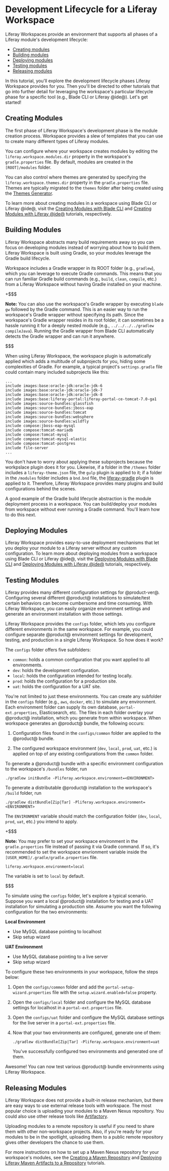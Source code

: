 # Development Lifecycle for a Liferay Workspace

Liferay Workspaces provide an environment that supports all phases of a Liferay
module's development lifecycle:

- [Creating modules](/develop/tutorials/-/knowledge_base/7-0/development-lifecycle-for-liferay-workspaces#creating-modules)
- [Building modules](/develop/tutorials/-/knowledge_base/7-0/development-lifecycle-for-liferay-workspaces#building-modules)
- [Deploying modules](/develop/tutorials/-/knowledge_base/7-0/development-lifecycle-for-liferay-workspaces#deploying-modules)
- [Testing modules](/develop/tutorials/-/knowledge_base/7-0/development-lifecycle-for-liferay-workspaces#testing-modules)
- [Releasing modules](/develop/tutorials/-/knowledge_base/7-0/development-lifecycle-for-liferay-workspaces#releasing-modules)

In this tutorial, you'll explore the development lifecycle phases Liferay
Workspace provides for you. Then you'll be directed to other tutorials that go
into further detail for leveraging the workspace's particular lifecycle phase
for a specific tool (e.g., Blade CLI or Liferay @ide@). Let's get started!

## Creating Modules

The first phase of Liferay Workspace's development phase is the module creation
process. Workspace provides a slew of templates that you can use to create many
different types of Liferay modules.

You can configure where your workspace creates modules by editing the
`liferay.workspace.modules.dir` property in the workspace's `gradle.properties`
file. By default, modules are created in the `[ROOT]/modules` folder.

You can also control where themes are generated by specifying the
`liferay.workspace.themes.dir` property in the `gradle.properties` file. Themes
are typically migrated to the `themes` folder after being created using the
[Themes Generator](/develop/tutorials/-/knowledge_base/7-0/themes-generator).

To learn more about creating modules in a workspace using Blade CLI or Liferay
@ide@, visit the
[Creating Modules with Blade CLI](/develop/tutorials/-/knowledge_base/7-0/creating-modules-with-blade-cli)
and
[Creating Modules with Liferay @ide@](/develop/tutorials/-/knowledge_base/7-0/creating-modules-with-liferay-ide)
tutorials, respectively.

## Building Modules

Liferay Workspace abstracts many build requirements away so you can focus on
developing modules instead of worrying about how to build them. Liferay
Workspace is built using Gradle, so your modules leverage the Gradle build
lifecycle.

Workspace includes a Gradle wrapper in its ROOT folder (e.g., `gradlew`), which
you can leverage to execute Gradle commands. This means that you can run
familiar Gradle build commands (e.g., `build`, `clean`, `compile`, etc.) from a
Liferay Workspace without having Gradle installed on your machine.

+$$$

**Note:** You can also use the workspace's Gradle wrapper by executing `blade
gw` followed by the Gradle command. This is an easier way to run the workspace's
Gradle wrapper without specifying its path. Since the workspace's Gradle wrapper
resides in its root folder, it can sometimes be a hassle running it for a deeply
nested module (e.g., `../../../../gradlew compileJava`). Running the Gradle
wrapper from Blade CLI automatically detects the Gradle wrapper and can run it
anywhere.

$$$

When using Liferay Workspace, the workspace plugin is automatically applied
which adds a multitude of subprojects for you, hiding some complexities of
Gradle. For example, a typical project's `settings.gradle` file could contain
many included subprojects like this:

    ...
    include images:base:oracle-jdk:oracle-jdk-6
    include images:base:oracle-jdk:oracle-jdk-7
    include images:base:oracle-jdk:oracle-jdk-8
    include images:base:liferay-portal:liferay-portal-ce-tomcat-7.0-ga1
    include images:source-bundles:glassfish
    include images:source-bundles:jboss-eap
    include images:source-bundles:tomcat
    include images:source-bundles:websphere
    include images:source-bundles:wildfly
    include compose:jboss-eap-mysql
    include compose:tomcat-mariadb
    include compose:tomcat-mysql
    include compose:tomcat-mysql-elastic
    include compose:tomcat-postgres
    include file-server
    ...

You don't have to worry about applying these subprojects because the workpslace
plugin does it for you. Likewise, if a folder in the `/themes` folder includes a
`liferay-theme.json` file, the `gulp` plugin is applied to it; if a folder in
the `/modules` folder includes a `bnd.bnd` file, the
[liferay-gradle](/develop/tutorials/-/knowledge_base/7-0/liferay-sample-modules)
plugin is applied to it. Therefore, Liferay Workspace provides many plugins and
build configurations behind the scenes.

A good example of the Gradle build lifecycle abstraction is the module
deployment process in a workspace. You can build/deploy your modules from
workspace without ever running a Gradle command. You'll learn how to do this
next.

## Deploying Modules

Liferay Workspace provides easy-to-use deployment mechanisms that let you deploy
your module to a Liferay server without any custom configuration. To learn more
about deploying modules from a workspace using Blade CLI or Liferay @ide@, visit
the
[Deploying Modules with Blade CLI](/develop/tutorials/-/knowledge_base/7-0/deploying-modules-with-blade-cli)
and
[Deploying Modules with Liferay @ide@](/develop/tutorials/-/knowledge_base/7-0/deploying-modules-with-liferay-ide)
tutorials, respectively.

## Testing Modules

Liferay provides many different configuration settings for @product-ver@.
Configuring several different @product@ installations to simulate/test certain
behaviors can become cumbersome and time consuming. With Liferay Workspace, you
can easily organize environment settings and generate an environment
installation with those settings.

Liferay Workspace provides the `configs` folder, which lets you configure
different environments in the same workspace. For example, you could configure
separate @product@ environment settings for development, testing, and production
in a single Liferay Workspace. So how does it work?

The `configs` folder offers five subfolders:

- `common`: holds a common configuration that you want applied to all
  environments.
- `dev`: holds the development configuration.
- `local`: holds the configuration intended for testing locally.
- `prod`: holds the configuration for a production site.
- `uat`: holds the configuration for a UAT site.

You're not limited to just these environments. You can create any subfolder in
the `configs` folder (e.g., `aws`, `docker`, etc.) to simulate any environment.
Each environment folder can supply its own database, `portal-ext.properties`,
Elasticsearch, etc. The files in each folder overlay your @product@
installation, which you generate from within workspace. When workspace generates
an @product@ bundle, the following occurs:

1.  Configuration files found in the `configs/common` folder are applied to the
    @product@ bundle.

2.  The configured workspace environment (`dev`, `local`, `prod`, `uat`, etc.)
    is applied on top of any existing configurations from the `common` folder.

To generate a @product@ bundle with a specific environment configuration to the
workspace's `/bundles` folder, run

    ./gradlew initBundle -Pliferay.workspace.environment=<ENVIRONMENT>

To generate a distributable @product@ installation to the workspace's `/build`
folder, run

    ./gradlew distBundle[Zip|Tar] -Pliferay.workspace.environment=<ENVIRONMENT>

The `ENVIRONMENT` variable should match the configuration folder (`dev`,
`local`, `prod`, `uat`, etc.) you intend to apply.

+$$$

**Note:** You may prefer to set your workspace environment in the
`gradle.properties` file instead of passing it via Gradle command. If so, it's
recommended to set the workspace envrionment variable inside the
`[USER_HOME]/.gradle/gradle.properties` file.

    liferay.workspace.environment=local

The variable is set to `local` by default.

$$$

To simulate using the `configs` folder, let's explore a typical scenario.
Suppose you want a local @product@ installation for testing and a UAT
installation for simulating a production site. Assume you want the following
configuration for the two environments:

**Local Environment**

- Use MySQL database pointing to localhost
- Skip setup wizard

**UAT Environment**

- Use MySQL database pointing to a live server
- Skip setup wizard

To configure these two environments in your workspace, follow the steps below:

1.  Open the `configs/common` folder and add the
    `portal-setup-wizard.properties` file with the `setup.wizard.enabled=false`
    property.
2.  Open the `configs/local` folder and configure the MySQL database settings
    for localhost in a `portal-ext.properties` file.
3.  Open the `configs/uat` folder and configure the MySQL database settings for
    the live server in a `portal-ext.properties` file.

4.  Now that your two environments are configured, generate one of them:

        ./gradlew distBundle[Zip|Tar] -Pliferay.workspace.environment=uat

    You've successfully configured two environments and generated one of them.

Awesome! You can now test various @product@ bundle environments using Liferay
Workspace.

## Releasing Modules

Liferay Workspace does not provide a built-in release mechanism, but there are
easy ways to use external release tools with workspace. The most popular choice
is uploading your modules to a Maven Nexus repository. You could also use other
release tools like [Artifactory](https://www.jfrog.com/artifactory/).

Uploading modules to a remote repository is useful if you need to share them
with other non-workspace projects. Also, if you're ready for your modules to be
in the spotlight, uploading them to a public remote repository gives other
developers the chance to use them.

For more instructions on how to set up a Maven Nexus repository for your
workspace's modules, see the
[Creating a Maven Repository](/develop/tutorials/-/knowledge_base/7-0/creating-a-maven-repository)
and
[Deploying Liferay Maven Artifacts to a Repository](/develop/tutorials/-/knowledge_base/7-0/deploying-liferay-maven-artifacts-to-a-repository)
tutorials.
